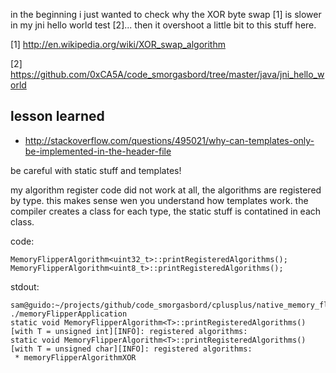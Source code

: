 in the beginning i just wanted to check why the XOR byte swap [1] is slower in my jni hello world test [2]...
then it overshoot a little bit to this stuff here.

[1] http://en.wikipedia.org/wiki/XOR_swap_algorithm

[2] https://github.com/0xCA5A/code_smorgasbord/tree/master/java/jni_hello_world


lesson learned
--------------
* http://stackoverflow.com/questions/495021/why-can-templates-only-be-implemented-in-the-header-file

be careful with static stuff and templates!

my algorithm register code did not work at all, the algorithms are registered by type.
this makes sense wen you understand how templates work.
the compiler creates a class for each type, the static stuff is contatined in each class.

code:
```
MemoryFlipperAlgorithm<uint32_t>::printRegisteredAlgorithms();
MemoryFlipperAlgorithm<uint8_t>::printRegisteredAlgorithms();
```

stdout:
```
sam@guido:~/projects/github/code_smorgasbord/cplusplus/native_memory_flipper$ ./memoryFlipperApplication
static void MemoryFlipperAlgorithm<T>::printRegisteredAlgorithms() [with T = unsigned int][INFO]: registered algorithms:
static void MemoryFlipperAlgorithm<T>::printRegisteredAlgorithms() [with T = unsigned char][INFO]: registered algorithms:
 * memoryFlipperAlgorithmXOR
```



